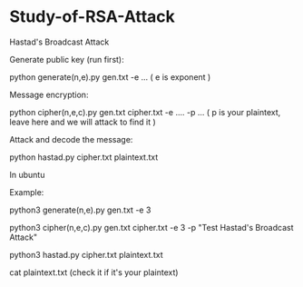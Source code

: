 # Study-of-RSA-Attack

Hastad's Broadcast Attack

Generate public key (run first):

python generate(n,e).py gen.txt -e ... ( e is exponent )

Message encryption:

python cipher(n,e,c).py gen.txt cipher.txt -e .... -p ... ( p is your plaintext, leave here and we will attack to find it )

Attack and decode the message:

python hastad.py cipher.txt plaintext.txt

In ubuntu

Example:

python3 generate(n,e).py gen.txt -e 3

python3 cipher(n,e,c).py gen.txt cipher.txt -e 3 -p "Test Hastad's Broadcast Attack"

python3 hastad.py cipher.txt plaintext.txt 

cat plaintext.txt (check it if it's your plaintext)
